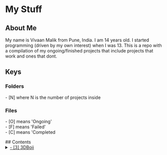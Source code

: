 # My Stuff
## About Me
My name is Vivaan Malik from Pune, India. I am 14 years old. I started programming (driven by my own interest) when I was 13. This is a repo with a compilation of my ongoing/finished projects that include projects that work and ones that dont.
## Keys
<p>
<h3>Folders</h3>
- [N] where N is the number of projects inside <br>
<h3>Files</h3>
- [O] means 'Ongoing' <br>
- [F] means 'Failed' <br>
- [C] means 'Completed <br>
</p>
## Contents
<details>
<summary>
<a href='https://github.com/VivaanMalik/MyStuff/tree/master/3DBoii'>- [3] 3DBoii</a>
</summary>
<p>
&#09;&#09;&#09;<a href='https://github.com/VivaanMalik/MyStuff/tree/master/3DBoii/CITY'>- [O] CITY</a><br>
&#09;&#09;<a href='https://github.com/VivaanMalik/MyStuff/tree/master/3DBoii/Island(failed)'>- [F] Island</a><br>
&#09;<a href='https://github.com/VivaanMalik/MyStuff/tree/master/3DBoii/Terrain'>- [C] Terrain</a><br>
</p>
</details>